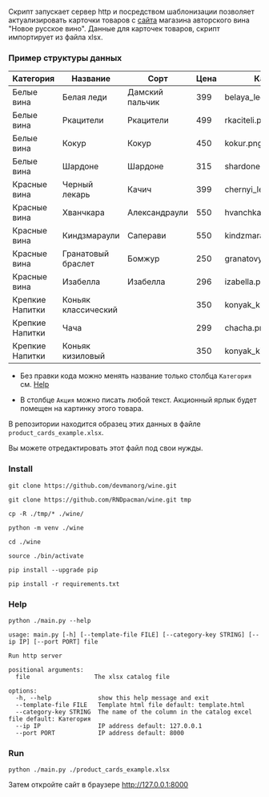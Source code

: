 Скрипт запускает сервер http и посредством шаблонизации позволяет актуализировать карточки товаров с [сайта](https://github.com/devmanorg/wine) магазина авторского вина "Новое русское вино".
Данные для карточек товаров, скрипт импортирует из файла xlsx.

### Пример структуры данных
| **Категория**   | **Название**        | **Сорт**        | **Цена** | **Картинка**              | **Акция**            |
| --------------- | ------------------- | --------------- | -------- | ------------------------- | -------------------- |
| Белые вина      | Белая леди          | Дамский пальчик | 399      | belaya\_ledi.png          | Выгодное предложение |
| Белые вина      | Ркацители           | Ркацители       | 499      | rkaciteli.png             |                      |
| Белые вина      | Кокур               | Кокур           | 450      | kokur.png                 |                      |
| Белые вина      | Шардоне             | Шардоне         | 315      | shardone.png              |                      |
| Красные вина    | Черный лекарь       | Качич           | 399      | chernyi\_lekar.png        |                      |
| Красные вина    | Хванчкара           | Александраули   | 550      | hvanchkara.png            |                      |
| Красные вина    | Киндзмараули        | Саперави        | 550      | kindzmarauli.png          |                      |
| Красные вина    | Гранатовый браслет  | Бомжур          | 250      | granatovyi\_braslet.png   | Дешман               |
| Красные вина    | Изабелла            | Изабелла        | 296      | izabella.png              | Акция                |
| Крепкие Напитки | Коньяк классический |                 | 350      | konyak\_klassicheskyi.png |                      |
| Крепкие Напитки | Чача                |                 | 299      | chacha.png                | Выгодное предложение |
| Крепкие Напитки | Коньяк кизиловый    |                 | 350      | konyak\_kizilovyi.png     |                      |


- Без правки кода можно менять название только столбца `Категория` см. [Help](/readme.md#help)

- В столбце `Акция` можно писать любой текст. Акционный ярлык будет помещен на картинку этого товара.

В репозитории находится образец этих данных в файле `product_cards_example.xlsx`.

Вы можете отредактировать этот файл под свои нужды.



### Install

```
git clone https://github.com/devmanorg/wine.git
```

```
git clone https://github.com/RNDpacman/wine.git tmp
```

```
cp -R ./tmp/* ./wine/
```

```
python -m venv ./wine
```

```
cd ./wine
```

```
source ./bin/activate
```

```
pip install --upgrade pip
```

```
pip install -r requirements.txt
```

### Help

```
python ./main.py --help
```
```
usage: main.py [-h] [--template-file FILE] [--category-key STRING] [--ip IP] [--port PORT] file

Run http server

positional arguments:
  file                  The xlsx catalog file

options:
  -h, --help             show this help message and exit
  --template-file FILE   Template html file default: template.html
  --category-key STRING  The name of the column in the catalog excel file default: Категория
  --ip IP                IP address default: 127.0.0.1
  --port PORT            IP address default: 8000
```

### Run

```
python ./main.py ./product_cards_example.xlsx
```
Затем откройте сайт в браузере http://127.0.0.1:8000

